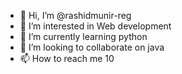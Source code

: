 - 👋 Hi, I’m @rashidmunir-reg
- 👀 I’m interested in Web development
- 🌱 I’m currently learning python
- 💞️ I’m looking to collaborate on java
- 📫 How to reach me 10

<!---
Rashidmunir-reg/Rashidmunir-reg is a ✨ special ✨ repository because its `README.md` (this file) appears on your GitHub profile.
You can click the Preview link to take a look at your changes.
--->
